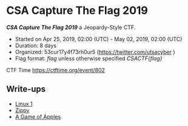 # CSA Capture The Flag 2019

***CSA Capture The Flag 2019***  a Jeopardy-Style CTF.
* Started on Apr 25, 2019, 02:00 (UTC) - May 02, 2019, 02:00 (UTC)
* Duration: 8 days
* Organized: 53cur17y4f73rh0ur5 (https://twitter.com/utsacyber )
* Flag format: *flag* unless otherwise specified *CSACTF{flag}*

CTF Time https://ctftime.org/event/802

## Write-ups

* [Linux 1](https://github.com/1r0dm480/CTF-Wr1T3uPs/tree/master/CSACTF19/misc/linux1)
* [Zippy](https://github.com/1r0dm480/CTF-Wr1T3uPs/tree/master/CSACTF19/forensics/Zippy)
* [A Game of Apples]()
